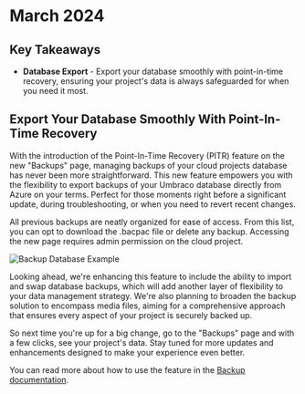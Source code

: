 # March 2024

## Key Takeaways

* **Database Export** - Export your database smoothly with point-in-time recovery, ensuring your project's data is always safeguarded for when you need it most.

## Export Your Database Smoothly With Point-In-Time Recovery

With the introduction of the Point-In-Time Recovery (PITR) feature on the new "Backups" page, managing backups of your cloud projects database has never been more straightforward. This new feature empowers you with the flexibility to export backups of your Umbraco database directly from Azure on your terms. Perfect for those moments right before a significant update, during troubleshooting, or when you need to revert recent changes.

All previous backups are neatly organized for ease of access. From this list, you can opt to download the .bacpac file or delete any backup. Accessing the new page requires admin permission on the cloud project.

![Backup Database Example](../../images/BackupDbExample.gif)

Looking ahead, we're enhancing this feature to include the ability to import and swap database backups, which will add another layer of flexibility to your data management strategy. We're also planning to broaden the backup solution to encompass media files, aiming for a comprehensive approach that ensures every aspect of your project is securely backed up.

So next time you're up for a big change, go to the "Backups" page and with a few clicks, see your project's data. Stay tuned for more updates and enhancements designed to make your experience even better.

You can read more about how to use the feature in the [Backup documentation](../../../build-and-customize-your-solution/set-up-your-project/databases/backups.md#backup-on-umbraco-cloud).
